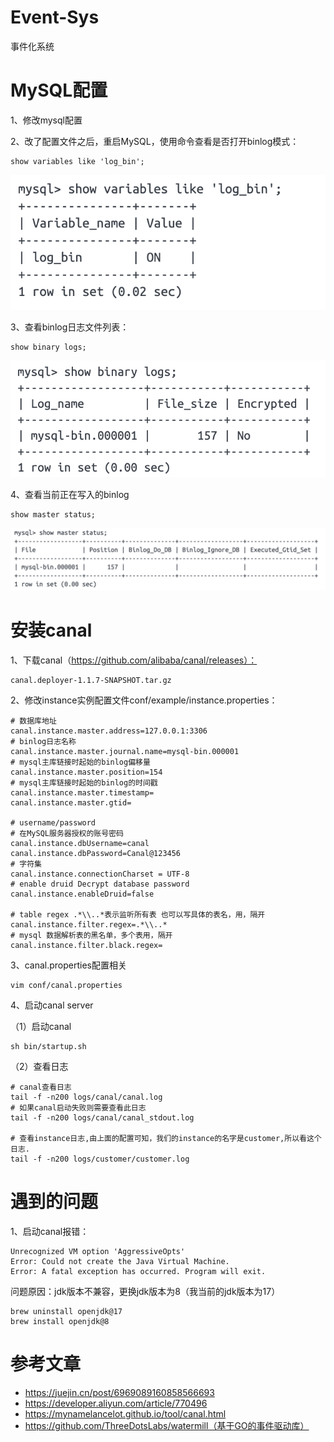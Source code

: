 # Event-Sys
事件化系统

# MySQL配置
1、修改mysql配置

2、改了配置文件之后，重启MySQL，使用命令查看是否打开binlog模式：
```
show variables like 'log_bin';
```
![Alt text](image.png)

3、查看binlog日志文件列表：
```
show binary logs;
```
![Alt text](image-1.png)

4、查看当前正在写入的binlog
```
show master status;
```
![Alt text](image-2.png)

# 安装canal
1、下载canal（https://github.com/alibaba/canal/releases）：
```
canal.deployer-1.1.7-SNAPSHOT.tar.gz
```

2、修改instance实例配置文件conf/example/instance.properties：
```
# 数据库地址
canal.instance.master.address=127.0.0.1:3306
# binlog日志名称
canal.instance.master.journal.name=mysql-bin.000001
# mysql主库链接时起始的binlog偏移量
canal.instance.master.position=154
# mysql主库链接时起始的binlog的时间戳
canal.instance.master.timestamp=
canal.instance.master.gtid=

# username/password
# 在MySQL服务器授权的账号密码
canal.instance.dbUsername=canal
canal.instance.dbPassword=Canal@123456
# 字符集
canal.instance.connectionCharset = UTF-8
# enable druid Decrypt database password
canal.instance.enableDruid=false

# table regex .*\\..*表示监听所有表 也可以写具体的表名，用，隔开
canal.instance.filter.regex=.*\\..*
# mysql 数据解析表的黑名单，多个表用，隔开
canal.instance.filter.black.regex=
```

3、canal.properties配置相关
```
vim conf/canal.properties
```

4、启动canal server

（1）启动canal
```
sh bin/startup.sh
```
（2）查看日志
```
# canal查看日志
tail -f -n200 logs/canal/canal.log
# 如果canal启动失败则需要查看此日志
tail -f -n200 logs/canal/canal_stdout.log

# 查看instance日志,由上面的配置可知，我们的instance的名字是customer,所以看这个日志. 
tail -f -n200 logs/customer/customer.log
```

# 遇到的问题
1、启动canal报错：
```
Unrecognized VM option 'AggressiveOpts'
Error: Could not create the Java Virtual Machine.
Error: A fatal exception has occurred. Program will exit.
```
问题原因：jdk版本不兼容，更换jdk版本为8（我当前的jdk版本为17）
```
brew uninstall openjdk@17
brew install openjdk@8
```


# 参考文章
- https://juejin.cn/post/6969089160858566693
- https://developer.aliyun.com/article/770496
- https://mynamelancelot.github.io/tool/canal.html
- https://github.com/ThreeDotsLabs/watermill（基于GO的事件驱动库）
  
